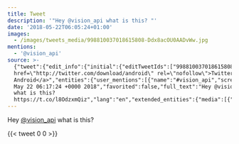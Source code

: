 ```yaml
---
title: Tweet
description: '"Hey @vision_api what is this? "'
date: '2018-05-22T06:05:24+01:00'
images:
  - /images/tweets_media/998810037018615808-Ddx8acOU0AADvWw.jpg
mentions:
  - '@vision_api'
source: >-
  {"tweet":{"edit_info":{"initial":{"editTweetIds":["998810037018615808"],"editableUntil":"2018-05-22T07:17:24.475Z","editsRemaining":"5","isEditEligible":true}},"retweeted":false,"source":"<a
  href=\"http://twitter.com/download/android\" rel=\"nofollow\">Twitter for
  Android</a>","entities":{"user_mentions":[{"name":"#vision_api","screen_name":"vision_api","indices":["4","15"],"id_str":"978693954093961217","id":"978693954093961217"}],"urls":[],"symbols":[],"media":[{"expanded_url":"https://twitter.com/toychicken/status/998810037018615808/photo/1","indices":["30","53"],"url":"https://t.co/l8OdzxmQiz","media_url":"http://pbs.twimg.com/media/Ddx8acOU0AADvWw.jpg","id_str":"998810011064127488","id":"998810011064127488","media_url_https":"https://pbs.twimg.com/media/Ddx8acOU0AADvWw.jpg","sizes":{"small":{"w":"680","h":"510","resize":"fit"},"large":{"w":"2048","h":"1536","resize":"fit"},"medium":{"w":"1200","h":"900","resize":"fit"},"thumb":{"w":"150","h":"150","resize":"crop"}},"type":"photo","display_url":"pic.twitter.com/l8OdzxmQiz"}],"hashtags":[]},"display_text_range":["0","53"],"favorite_count":"0","id_str":"998810037018615808","truncated":false,"retweet_count":"0","id":"998810037018615808","possibly_sensitive":false,"created_at":"Tue
  May 22 06:17:24 +0000 2018","favorited":false,"full_text":"Hey @vision_api
  what is this?
  https://t.co/l8OdzxmQiz","lang":"en","extended_entities":{"media":[{"expanded_url":"https://twitter.com/toychicken/status/998810037018615808/photo/1","indices":["30","53"],"url":"https://t.co/l8OdzxmQiz","media_url":"http://pbs.twimg.com/media/Ddx8acOU0AADvWw.jpg","id_str":"998810011064127488","id":"998810011064127488","media_url_https":"https://pbs.twimg.com/media/Ddx8acOU0AADvWw.jpg","sizes":{"small":{"w":"680","h":"510","resize":"fit"},"large":{"w":"2048","h":"1536","resize":"fit"},"medium":{"w":"1200","h":"900","resize":"fit"},"thumb":{"w":"150","h":"150","resize":"crop"}},"type":"photo","display_url":"pic.twitter.com/l8OdzxmQiz"}]}}}
---
```

Hey [@vision_api](https://twitter.com/@vision_api) what is this? 
    
{{< tweet 0 0 >}}
    
